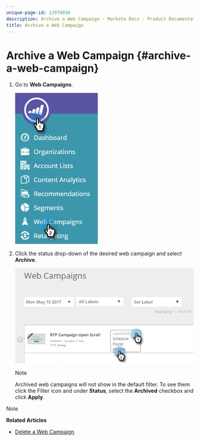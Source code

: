 ```yaml
---
unique-page-id: 12978938
description: Archive a Web Campaign - Marketo Docs - Product Documentation
title: Archive a Web Campaign
---
```


# Archive a Web Campaign {#archive-a-web-campaign}

1. Go to **Web Campaigns**.

   ![](assets/one.jpg)

1. Click the status drop-down of the desired web campaign and select **Archive**.

   ![](assets/two-3.png)

   >[!NOTE]
   >
   >Archived web campaigns will not show in the default filter. To see them click the Filter icon and under **Status**, select the **Archived** checkbox and click **Apply**.

>[!NOTE]
>
>**Related Articles**
>
>* [Delete a Web Campaign](delete-a-web-campaign.md)
>

